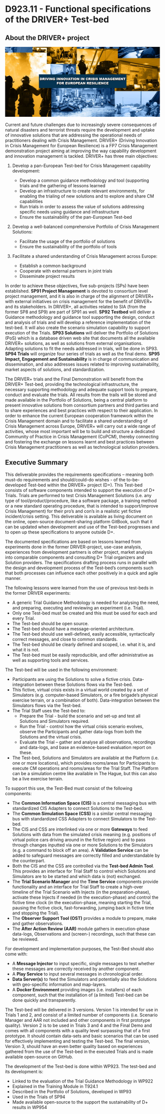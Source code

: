# D923.11 - Functional specifications of the DRIVER+ Test-bed

## About the DRIVER+ project

![DRIVER+](img/driver-home-page.jpg)

Current and future challenges due to increasingly severe consequences of natural disasters and terrorist threats require the development and uptake of innovative solutions that are addressing the operational needs of practitioners dealing with Crisis Management. DRIVER+ \(Driving Innovation in Crisis Management for European Resilience\) is a FP7 Crisis Management demonstration project aiming at improving the way capability development and innovation management is tackled. DRIVER+ has three main objectives:

1. Develop a pan-European Test-bed for Crisis Management capability development:

   * Develop a common guidance methodology and tool \(supporting trials and the gathering of lessons learned
   * Develop an infrastructure to create relevant environments, for enabling the trialing of new solutions and to explore and share CM capabilities
   * Run trials in order to assess the value of solutions addressing specific needs using guidance and infrastructure
   * Ensure the sustainability of the pan-European Test-bed

2. Develop a well-balanced comprehensive Portfolio of Crisis Management Solutions:

   * Facilitate the usage of the portfolio of solutions
   * Ensure the sustainability of the portfolio of tools

3. Facilitate a shared understanding of Crisis Management across Europe:

   * Establish a common background
   * Cooperate with external partners in joint trials
   * Disseminate project results

In order to achieve these objectives, five sub-projects \(SPs\) have been established. **SP91 Project Management** is devoted to consortium level project management, and it is also in charge of the alignment of DRIVER+ with external initiatives on crisis management for the benefit of DRIVER+ and its stakeholders. In DRIVER+, all activities related to SIA \(from the former SP8 and SP9\) are part of SP91 as well. **SP92 Testbed** will deliver a Guidance methodology and guidance tool supporting the design, conduct and analysis of trials and will develop a reference implementation of the test-bed. It will also create the scenario simulation capability to support execution of the Trials. **SP93 Solutions** will deliver the Portfolio of Solutions \(PoS\) which is a database driven web site that documents all the available DRIVER+ solutions, as well as solutions from external organisations. Adapting solutions to fit the needs addressed in trials, will be done in SP93. **SP94 Trials** will organize four series of trials as well as the final demo. **SP95 Impact, Engagement and Sustainability** is in charge of communication and dissemination, and also addresses issues related to improving sustainability, market aspects of solutions, and standardization.

The DRIVER+ trials and the Final Demonstration will benefit from the DRIVER+ Test-bed, providing the technological infrastructure, the necessary supporting methodology and adequate support tools to prepare, conduct and evaluate the trials. All results from the trails will be stored and made available in the Portfolio of Solutions, being a central platform to present innovative solutions from consortium partners and third parties and to share experiences and best practices with respect to their application. In order to enhance the current European cooperation framework within the Crisis Management domain and to facilitate a shared understanding of Crisis Management across Europe, DRIVER+ will carry out a wide range of activities, whose most important will be to build and structure a dedicated Community of Practice in Crisis Management \(CoPCM\), thereby connecting and fostering the exchange on lessons learnt and best practices between Crisis Management practitioners as well as technological solution providers.

## Executive Summary

This deliverable provides the requirements specifications – meaning both must-do requirements and should/could-do wishes - of the to-be-developed Test-bed within the DRIVER+ project \(D+\). This Test-bed consists of software components intended to support the execution of D+ Trials. Trials are performed to test Crisis Management Solutions \(i.e. any type of tool/product/procedure, like a software package, a training method or a new standard operating procedure, that is intended to support/improve Crisis Management\) for their pro’s and con’s in a realistic yet fictive incident/crisis setting. This deliverable is available as living document on the online, open-source document-sharing platform GitBook, such that it can be updated when development and use of the Test-bed progresses and to open up these specifications to anyone outside D+.

The documented specifications are based on lessons learned from experiments done in the former DRIVER-project, use-case analysis, experiences from development partners is other project, market analysis into comparable components and consulting D+ Trial organizers and Solution providers. The specifications drafting process runs in parallel with the design and development process of the Test-bed’s components such that both processes can influence each other positively in a quick and agile manner.

The following lessons were learned from the use of previous test-beds in the former DRIVER experiments:

* A generic Trial Guidance Methodology is needed for analysing the need, and preparing, executing and reviewing an experiment \(i.e. Trial\).
* Only one Test-bed must be created and this must be used for each and every Trial.
* The Test-bed should be open source.
* The Test-bed should have a message-oriented architecture.
* The Test-bed should use well-defined, easily accessible, syntactically correct messages, and close to common standards.
* The Test-bed should be clearly defined and scoped, i.e. what it is, and what it is not.
* The Test-bed must be easily reproducible, and offer administrative as well as supporting tools and services.

The Test-bed will be used in the following environment:

* Participants are using the Solutions to solve a fictive crisis. Data-integration between these Solutions flows via the Test-bed.
* This fictive, virtual crisis exists in a virtual world created by a set of Simulators \(e.g. computer-based Simulators, or a fire brigade’s physical exercise terrain, or a combination of both\). Data-integration between the Simulators flows via the Test-bed.
* The Trial Staff uses the Test-bed to:
  * Prepare the Trial - build the scenario and set-up and test all Solutions and Simulators required. 
  * Run the Trial - control how the virtual crisis scenario evolves, observe the Participants and gather data-logs from both the Solutions and the virtual crisis. 
  * Evaluate the Trial – gather and analyse all observations, recordings and data-logs, and base an evidence-based evaluation report on these.
* The Test-bed, Solutions and Simulators are available at the Platform \(i.e. one or more locations\), which provides rooms/areas for Participants to execute CM operations and rooms/areas for the Trial Staff. The Platform can be a simulation centre like available in The Hague, but this can also be a live exercise terrain. 

To support this use, the Test-Bed must consist of the following components:

* The **Common Information Space \(CIS\)** is a central messaging bus with standardized CIS Adapters to connect Solutions to the Test-bed. 
* The **Common Simulation Space \(CSS\)** is a similar central messaging bus with standardized CSS Adapters to connect Simulators to the Test-bed. 
* The CIS and CSS are interlinked via one or more **Gateways** to feed Solutions with data from the simulated crisis meaning \(e.g. positions of virtual police cars driving around in the fictive region\) and to pass through changes inputted via one or more Solutions to the Simulators \(e.g. a command to block off an area\). A **Validation Service** can be added to safeguard messages are correctly filled and understandable by the counterpart.
* Both the CIS and the CSS are controlled via the **Test-bed Admin Tool**. This provides an interface for Trial Staff to control which Solutions and Simulators are to be started and which data is \(not\) exchanged.
* The **Trial Scenario Manager** and the **Time Service** components provide functionality and an interface for Trial Staff to create a high-over timeline of the Trial Scenario with Injects \(in the preparation-phase\), activate these Injects if needed \(in the execution-phase\) and control the fictive time clock \(in the execution-phase, meaning starting the Trial, pausing the fictive clock, fast-forwarding, jumping back in fictive time and stopping the Trial\).  
* The **Observer Support Tool \(OST\)** provides a module to prepare, make and gather observations. 
* The **After Action Review \(AAR\)** module gathers in execution-phase data-logs, Observations and \(screen-\) recordings, such that these can be reviewed.

For development and implementation purposes, the Test-Bed should also come with:

* A **Message Injector** to input specific, single messages to test whether these messages are correctly received by another component.
* A **Play Service** to input several messages in chronological order.
* **Data Server\(s\)** to feed the Simulators and potentially also the Solutions with geo-specific information and map-layers. 
* A **Docker Environment** providing images \(i.e. installers\) of each component, such that the installation of \(a limited\) Test-bed can be done quickly and transparently.

The Test-bed will be delivered in 3 versions. Version 1 is intended for use in Trials 1 and 2, and consist of a limited number of components \(i.e. Scenario Manager and AAR not included and other components in first prototype quality\). Version 2 is to be used in Trials 3 and 4 and the Final Demo and comes with all components with a quality level surpassing that of a first prototype. It should contain data-sets and basic scenarios that can be used for effectively implementing and testing the Test-bed. The final version, Version 3, should have an even better quality based on experiences gathered from the use of the Test-bed in the executed Trials and is made available open-source on GitHub.

The development of the Test-bed is done within WP923. The test-bed and its development is:

* Linked to the evaluation of the Trial Guidance Methodology in WP922 
* Explained in the Training Module in T924.1
* Described in the Portfolio of Solutions, developed in WP93
* Used in the Trials of SP94
* Made available open-source to the support the sustainability of D+ results in WP954



